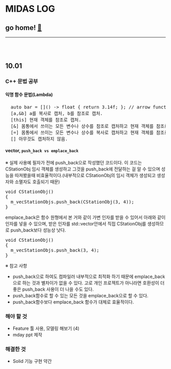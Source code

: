 # MIDAS LOG

## go home! [:house_with_garden:](https://github.com/wnsgml972/midas_log)

---

<br/><br/>

## 10.01

### C++ 문법 공부

#### 익명 함수 문법(Lambda)

<pre>
  auto bar = []() -> float { return 3.14f; }; // arrow function을 이용하면 타입 명시 가능
  [a,&b] a를 복사로 캡처, b를 참조로 캡처.
  [this] 현재 객체를 참조로 캡처.
  [&] 몸통에서 쓰이는 모든 변수나 상수를 참조로 캡처하고 현재 객체를 참조로 캡처.
  [=] 몸통에서 쓰이는 모든 변수나 상수를 복사로 캡처하고 현재 객체를 참조로 캡처.
  [] 아무것도 캡처하지 않음.  
</pre>

#### vector,  ```push_back vs emplace_back```


※ 실제 사용예
필자가 전에 push_back으로 작성했던 코드이다. 이 코드는 CStationObj 임시 객체를 생성하고 그것을 push_back에 전달하는 걸 알 수 있으며 성능을 따져봤을때 비효율적이다.(내부적으로 CStationObj의 임시 객체가 생성되고 생성자와 소멸자도 호출되기 때문)

<pre>
void CStationObj()
{
  m_vecStationObjs.push_back(CStationObj(3, 4));
}
</pre>

emplace_back은 함수 원형에서 본 거와 같이 가변 인자를 받을 수 있어서 아래와 같이 인자를 넣을 수 있으며, 받은 인자를 std::vector안에서 직접 CStationObj를 생성하므로 push_back보다 성능상 낫다.

<pre>
void CStationObj()
{
  m_vecStationObjs.push_back(3, 4);
}
</pre>

※ 참고 사항

- push_back으로 하여도 컴파일러 내부적으로 최적화 하기 때문에 emplace_back으로 하는 것과 별차이가 없을 수 있다. 고로 개인 프로젝트가 아니라면 호환성이 더 좋은 push_back 사용이 더 나을 수도 있다.
- push_back함수로 할 수 있는 모든 것을 emplace_back으로 할 수 있다.
- push_back함수보다 emplace_back 함수가 대체로 효율적이다.


### 해야 할 것

* Feature 툴 사용, 모델링 해보기 (4)
* mday ppt 제작


### 해결한 것

* Solid 기능 구현 약간
